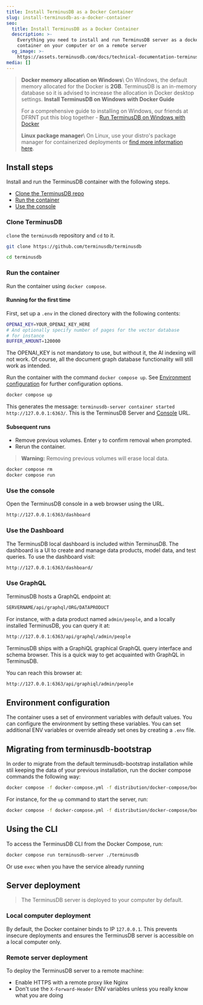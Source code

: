 ```yaml
---
title: Install TerminusDB as a Docker Container
slug: install-terminusdb-as-a-docker-container
seo:
  title: Install TerminusDB as a Docker Container
  description: >-
    Everything you need to install and run TerminusDB server as a docker
    container on your computer or on a remote server
  og_image: >-
    https://assets.terminusdb.com/docs/technical-documentation-terminuscms-og.png
media: []
---
```


> **Docker memory allocation on Windows**\\ On Windows, the default memory allocated for the Docker is **2GB**. TerminusDB is an in-memory database so it is advised to increase the allocation in Docker desktop settings. **Install TerminusDB on Windows with Docker Guide**
> 
> For a comprehensive guide to installing on Windows, our friends at DFRNT put this blog together - [Run TerminusDB on Windows with Docker](https://dfrnt.com/blog/2023-02-25-run-terminusdb-on-windows-with-docker/)
> 
> **Linux package manager**\\ On Linux, use your distro's package manager for containerized deployments or [find more information here](https://www.docker.com/products/container-runtime).

## Install steps

Install and run the TerminusDB container with the following steps.

*   [Clone the TerminusDB repo](#cloneterminusdb)
*   [Run the container](#runthecontainer)
*   [Use the console](#usetheconsole)

### Clone TerminusDB

`clone` the `terminusdb` repository and `cd` to it.

```bash
git clone https://github.com/terminusdb/terminusdb
```

```bash
cd terminusdb
```

### Run the container

Run the container using `docker compose`.

#### Running for the first time

First, set up a `.env` in the cloned directory with the following contents:

```bash
OPENAI_KEY=YOUR_OPENAI_KEY_HERE
# And optionally specify number of pages for the vector database
# for instance
BUFFER_AMOUNT=120000
```

The OPENAI\_KEY is not mandatory to use, but without it, the AI indexing will not work. Of course, all the document graph database functionality will still work as intended.

Run the container with the command `docker compose up`. See [Environment configuration](#environmentconfiguration) for further configuration options.

```bash
docker compose up
```

This generates the message: `terminusdb-server container started http://127.0.0.1:6363/`. This is the TerminusDB Server and [Console](#usetheconsole) URL.

#### Subsequent runs

*   Remove previous volumes. Enter `y` to confirm removal when prompted.
*   Rerun the container.

> **Warning:** Removing previous volumes will erase local data.

```bash
docker compose rm
docker compose run
```

### Use the console

Open the TerminusDB console in a web browser using the URL.

```bash
http://127.0.0.1:6363/dashboard
```

### Use the Dashboard

The TerminusDB local dashboard is included within TerminusDB. The dashboard is a UI to create and manage data products, model data, and test queries. To use the dashboard visit:

```bash
http://127.0.0.1:6363/dashboard/
```

### Use GraphQL

TerminusDB hosts a GraphQL endpoint at:

```bash
SERVERNAME/api/graphql/ORG/DATAPRODUCT
```

For instance, with a data product named `admin/people`, and a locally installed TerminusDB, you can query it at:

```bash
http://127.0.0.1:6363/api/graphql/admin/people
```

TerminusDB ships with a GraphiQL graphical GraphQL query interface and schema browser. This is a quick way to get acquainted with GraphQL in TerminusDB.

You can reach this browser at:

```bash
http://127.0.0.1:6363/api/graphiql/admin/people
```

## Environment configuration

The container uses a set of environment variables with default values. You can configure the environment by setting these variables. You can set additional ENV variables or override already set ones by creating a `.env` file.

## Migrating from terminusdb-bootstrap

In order to migrate from the default terminusdb-bootstrap installation while stil keeping the data of your previous installation, run the docker compose commands the following way:

```bash
docker compose -f docker-compose.yml -f distribution/docker-compose/bootstrap_storage.yaml
```

For instance, for the `up` command to start the server, run:

```bash
docker compose -f docker-compose.yml -f distribution/docker-compose/bootstrap_storage.yaml up
```

## Using the CLI

To access the TerminusDB CLI from the Docker Compose, run:

```bash
docker compose run terminusdb-server ./terminusdb
```

Or use `exec` when you have the service already running

## Server deployment

> The TerminusDB server is deployed to your computer by default.

### Local computer deployment

By default, the Docker container binds to IP `127.0.0.1`. This prevents insecure deployments and ensures the TerminusDB server is accessible on a local computer only.

### Remote server deployment

To deploy the TerminusDB server to a remote machine:

*   Enable HTTPS with a remote proxy like Nginx
*   Don't use the `X-Forward-Header` ENV variables unless you really know what you are doing
